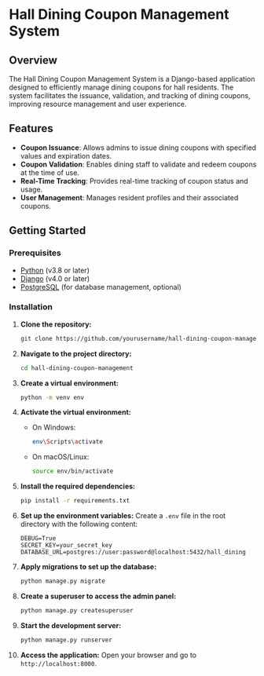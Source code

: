 
# Hall Dining Coupon Management System

## Overview

The Hall Dining Coupon Management System is a Django-based application designed to efficiently manage dining coupons for hall residents. The system facilitates the issuance, validation, and tracking of dining coupons, improving resource management and user experience.

## Features

- **Coupon Issuance**: Allows admins to issue dining coupons with specified values and expiration dates.
- **Coupon Validation**: Enables dining staff to validate and redeem coupons at the time of use.
- **Real-Time Tracking**: Provides real-time tracking of coupon status and usage.
- **User Management**: Manages resident profiles and their associated coupons.

## Getting Started

### Prerequisites

- [Python](https://www.python.org/) (v3.8 or later)
- [Django](https://www.djangoproject.com/) (v4.0 or later)
- [PostgreSQL](https://www.postgresql.org/) (for database management, optional)

### Installation

1. **Clone the repository:**
   ```bash
   git clone https://github.com/yourusername/hall-dining-coupon-management.git
   ```

2. **Navigate to the project directory:**
   ```bash
   cd hall-dining-coupon-management
   ```

3. **Create a virtual environment:**
   ```bash
   python -m venv env
   ```

4. **Activate the virtual environment:**
   - On Windows:
     ```bash
     env\Scripts\activate
     ```
   - On macOS/Linux:
     ```bash
     source env/bin/activate
     ```

5. **Install the required dependencies:**
   ```bash
   pip install -r requirements.txt
   ```

6. **Set up the environment variables:**
   Create a `.env` file in the root directory with the following content:
   ```
   DEBUG=True
   SECRET_KEY=your_secret_key
   DATABASE_URL=postgres://user:password@localhost:5432/hall_dining
   ```

7. **Apply migrations to set up the database:**
   ```bash
   python manage.py migrate
   ```

8. **Create a superuser to access the admin panel:**
   ```bash
   python manage.py createsuperuser
   ```

9. **Start the development server:**
   ```bash
   python manage.py runserver
   ```

10. **Access the application:**
    Open your browser and go to `http://localhost:8000`.

